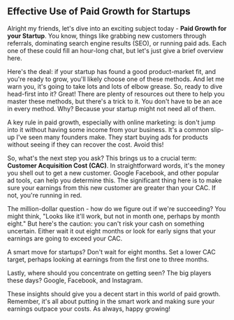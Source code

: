 ## Effective Use of Paid Growth for Startups

Alright my friends, let's dive into an exciting subject today - **Paid Growth for your Startup**. You know, things like grabbing new customers through referrals, dominating search engine results (SEO), or running paid ads. Each one of these could fill an hour-long chat, but let's just give a brief overview here.

Here's the deal: if your startup has found a good product-market fit, and you're ready to grow, you'll likely choose one of these methods. And let me warn you, it's going to take lots and lots of elbow grease. So, ready to dive head-first into it? Great! There are plenty of resources out there to help you master these methods, but there's a trick to it. You don't have to be an ace in every method. Why? Because your startup might not need all of them.

A key rule in paid growth, especially with online marketing: is don't jump into it without having some income from your business. It's a common slip-up I've seen many founders make. They start buying ads for products without seeing if they can recover the cost. Avoid this!

So, what's the next step you ask? This brings us to a crucial term: **Customer Acquisition Cost (CAC)**. In straightforward words, it's the money you shell out to get a new customer. Google Facebook, and other popular ad tools, can help you determine this. The significant thing here is to make sure your earnings from this new customer are greater than your CAC. If not, you're running in red.

The million-dollar question - how do we figure out if we're succeeding? You might think, "Looks like it'll work, but not in month one, perhaps by month eight." But here's the caution: you can't risk your cash on something uncertain. Either wait it out eight months or look for early signs that your earnings are going to exceed your CAC.

A smart move for startups? Don't wait for eight months. Set a lower CAC target, perhaps looking at earnings from the first one to three months. 

Lastly, where should you concentrate on getting seen? The big players these days? Google, Facebook, and Instagram. 

These insights should give you a decent start in this world of paid growth. Remember, it's all about putting in the smart work and making sure your earnings outpace your costs. As always, happy growing!